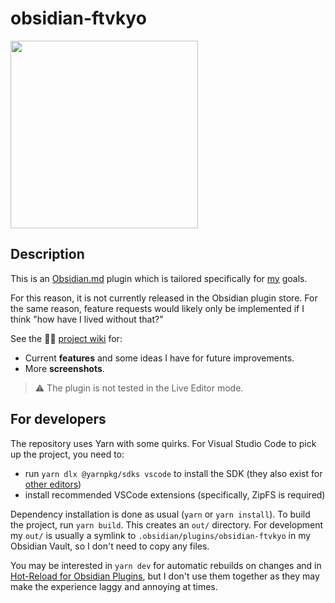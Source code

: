# obsidian-ftvkyo

<a href="https://github.com/ftvkyo/obsidian-ftvkyo/wiki">
<img src="https://github.com/ftvkyo/obsidian-ftvkyo/assets/17923271/958385bb-1f2b-4ad8-951b-3943860a27e2" height="300"/>
</a>

## Description

This is an [Obsidian.md](https://obsidian.md) plugin which is tailored specifically for [my](https://github.com/ftvkyo) goals.

For this reason, it is not currently released in the Obsidian plugin store.
For the same reason, feature requests would likely only be implemented if I think "how have I lived without that?"

See the 🧑🫴 [project wiki](https://github.com/ftvkyo/obsidian-ftvkyo/wiki) for:
- Current **features** and some ideas I have for future improvements.
- More **screenshots**.

> ⚠️ The plugin is not tested in the Live Editor mode.

## For developers

The repository uses Yarn with some quirks.
For Visual Studio Code to pick up the project, you need to:
- run `yarn dlx @yarnpkg/sdks vscode` to install the SDK (they also exist for [other editors](https://yarnpkg.com/getting-started/editor-sdks))
- install recommended VSCode extensions (specifically, ZipFS is required)

Dependency installation is done as usual (`yarn` or `yarn install`).
To build the project, run `yarn build`.
This creates an `out/` directory.
For development my `out/` is usually a symlink to `.obsidian/plugins/obsidian-ftvkyo` in my Obsidian Vault, so I don't need to copy any files.

You may be interested in `yarn dev` for automatic rebuilds on changes and in [Hot-Reload for Obsidian Plugins](https://github.com/pjeby/hot-reload), but I don't use them together as they may make the experience laggy and annoying at times.
